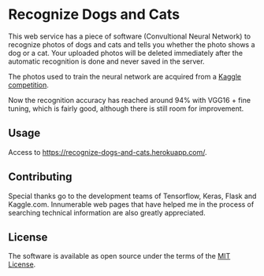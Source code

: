 # Recognize Dogs and Cats

This web service has a piece of software (Convultional Neural Network) to recognize photos of dogs and cats and tells you whether the photo shows a dog or a cat.
Your uploaded photos will be deleted immediately after the automatic recognition is done and never saved in the server.

The photos used to train the neural network are acquired from a [Kaggle competition](https://www.kaggle.com/c/dogs-vs-cats-redux-kernels-edition).

Now the recognition accuracy has reached around 94% with VGG16 + fine tuning, which is fairly good, although there is still room for improvement.

## Usage
Access to https://recognize-dogs-and-cats.herokuapp.com/.

## Contributing
Special thanks go to the development teams of Tensorflow, Keras, Flask and Kaggle.com.
Innumerable web pages that have helped me in the process of searching technical information are also greatly appreciated.

## License
The software is available as open source under the terms of the [MIT License](http://opensource.org/licenses/MIT).
